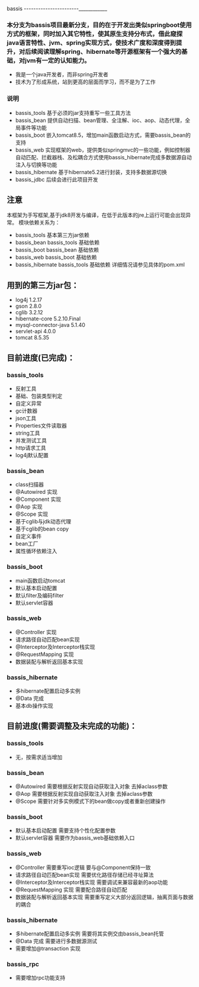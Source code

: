 bassis
-----------------------____________
### 本分支为bassis项目最新分支，目的在于开发出类似springboot使用方式的框架，同时加入其它特性，使其原生支持分布式，借此窥探java语言特性、jvm、spring实现方式，使技术广度和深度得到提升，对后续阅读理解spring、hibernate等开源框架有一个强大的基础，对jvm有一定的认知能力。
* 我是一个java开发者，而非spring开发者
* 技术为了形成系统，站到更高的层面而学习，而不是为了工作
### 说明

* bassis_tools 基于必须的jar支持重写一些工具方法
* bassis_bean  提供自动扫描、bean管理、全注解、ioc、aop、动态代理，全局事件等功能
* bassis_boot  嵌入tomcat8.5，增加main函数启动方式，需要bassis_bean的支持
* bassis_web   实现框架的web，提供类似springmvc的一些功能，例如控制器自动匹配、拦截器栈、及松耦合方式使用bassis_hibernate完成多数据源自动注入与切换等功能
* bassis_hibernate  基于hibernate5.2进行封装，支持多数据源切换
* bassis_jdbc  后续会进行此项目开发

## 注意

本框架为手写框架,基于jdk8开发与编译，在低于此版本的jre上运行可能会出现异常。
模块依赖关系为：
*  bassis_tools  基本第三方jar依赖
*  bassis_bean   bassis_tools 基础依赖
*  bassis_boot   bassis_bean 基础依赖
*  bassis_web    bassis_boot 基础依赖
*  bassis_hibernate bassis_tools 基础依赖
详细情况请参见具体的pom.xml

## 用到的第三方jar包：

* log4j 1.2.17
* gson 2.8.0
* cglib 3.2.12
* hibernate-core 5.2.10.Final
* mysql-connector-java 5.1.40
* servlet-api 4.0.0
* tomcat 8.5.35

## 目前进度(已完成)：
 
### bassis_tools
* 反射工具
* 基础、包装类型判定
* 自定义异常
* gc计数器
* json工具
* Properties文件读取器
* string工具
* 并发测试工具
* http请求工具
* log4j默认配置

### bassis_bean
* class扫描器
* @Autowired 实现
* @Component 实现
* @Aop 实现
* @Scope 实现
* 基于cglib与jdk动态代理
* 基于cglib的bean copy
* 自定义事件
* bean工厂
* 属性循环依赖注入

### bassis_boot
* main函数启动tomcat
* 默认基本启动配置
* 默认filter及编码filter
* 默认servlet容器

### bassis_web
* @Controller 实现
* 请求路径自动匹配bean实现
* @Interceptor及Interceptor栈实现
* @RequestMapping 实现
* 数据装配与解析返回基本实现

### bassis_hibernate
* 多hibernate配置启动多实例
* @Data 完成
* 基本db操作实现

## 目前进度(需要调整及未完成的功能)：

### bassis_tools
* 无，按需求适当增加

### bassis_bean
* @Autowired 需要根据反射实现自动获取注入对象 去掉aclass参数
* @Aop 需要根据反射实现自动获取注入对象 去掉aclass参数
* @Scope 需要针对多实例模式下的bean做copy或者重新创建操作

### bassis_boot
* 默认基本启动配置 需要支持个性化配置参数
* 默认servlet容器 需要作为bassis_web基础依赖入口

### bassis_web
* @Controller 需要重写ioc逻辑 要与@Component保持一致
* 请求路径自动匹配bean实现 需要优化路径存储已经寻址算法
* @Interceptor及Interceptor栈实现 需要调试来兼容最新的aop功能
* @RequestMapping 实现 需要配合路径自动匹配
* 数据装配与解析返回基本实现 需要重写定义大部分返回逻辑，抽离页面与数据的耦合

### bassis_hibernate
* 多hibernate配置启动多实例 需要将其实例交由bassis_bean托管
* @Data 完成 需要进行多数据源测试
* 需要增加@transaction 实现

### bassis_rpc
* 需要增加rpc功能支持
